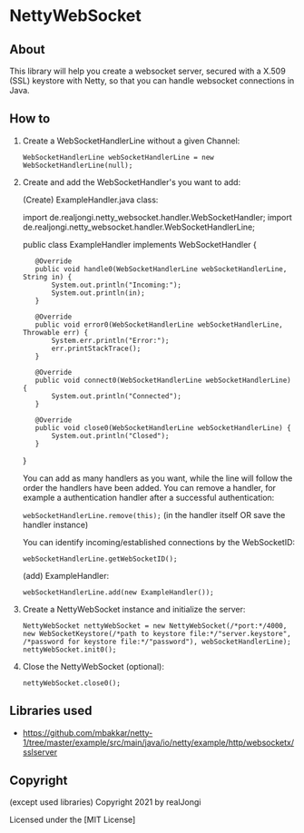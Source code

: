 # NettyWebSocket

## About

This library will help you create a websocket server, secured with a X.509 (SSL) keystore with Netty, so that you can handle websocket connections in Java.

## How to

1. Create a WebSocketHandlerLine without a given Channel:

      `WebSocketHandlerLine webSocketHandlerLine = new WebSocketHandlerLine(null);`
   
2. Create and add the WebSocketHandler's you want to add:

      (Create) ExampleHandler.java class:
    
     import de.realjongi.netty_websocket.handler.WebSocketHandler;
      import de.realjongi.netty_websocket.handler.WebSocketHandlerLine;

      public class ExampleHandler implements WebSocketHandler {

          @Override
          public void handle0(WebSocketHandlerLine webSocketHandlerLine, String in) {
              System.out.println("Incoming:");
              System.out.println(in);
          }

          @Override
          public void error0(WebSocketHandlerLine webSocketHandlerLine, Throwable err) {
              System.err.println("Error:");
              err.printStackTrace();
          }

          @Override
          public void connect0(WebSocketHandlerLine webSocketHandlerLine) {
              System.out.println("Connected");
          }

          @Override
          public void close0(WebSocketHandlerLine webSocketHandlerLine) {
              System.out.println("Closed");
          }
      }
      
      You can add as many handlers as you want, while the line will follow the order the handlers have been added.
      You can remove a handler, for example a authentication handler after a successful authentication:
      
      `webSocketHandlerLine.remove(this);` (in the handler itself OR save the handler instance)
      
      You can identify incoming/established connections by the WebSocketID:
      
      `webSocketHandlerLine.getWebSocketID();`
    
      
      (add) ExampleHandler:
      
      `webSocketHandlerLine.add(new ExampleHandler());`
      
3. Create a NettyWebSocket instance and initialize the server:

     `NettyWebSocket nettyWebSocket = new NettyWebSocket(/*port:*/4000, new WebSocketKeystore(/*path to keystore file:*/"server.keystore", /*password for keystore file:*/"password"), webSocketHandlerLine);
      nettyWebSocket.init0();`
      
4. Close the NettyWebSocket (optional):

     `nettyWebSocket.close0();`

## Libraries used

* https://github.com/mbakkar/netty-1/tree/master/example/src/main/java/io/netty/example/http/websocketx/sslserver

## Copyright

(except used libraries) Copyright 2021 by realJongi

Licensed under the [MIT License]
